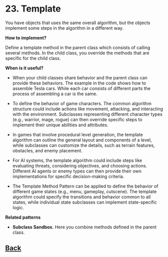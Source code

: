 # 23. Template

You have objects that uses the same overall algorithm, but the objects implement some steps in the algorithm in a different way.  

**How to implement?**

Define a template method in the parent class which consists of calling several methods. In the child class, you override the methods that are specific for the child class.

**When is it useful?**

- When your child classes share behavior and the parent class can provide these behaviors. The example in the code shows how to assemble Tesla cars. While each car consists of different parts the process of assembling a car is the same. 

- To define the behavior of game characters. The common algorithm structure could include actions like movement, attacking, and interacting with the environment. Subclasses representing different character types (e.g., warrior, mage, rogue) can then override specific steps to implement their unique abilities and attributes.

- In games that involve procedural level generation, the template algorithm can outline the general layout and components of a level, while subclasses can customize the details, such as terrain features, obstacles, and enemy placement.

- For AI systems, the template algorithm could include steps like evaluating threats, considering objectives, and choosing actions. Different AI agents or enemy types can then provide their own implementations for specific decision-making criteria.

- The Template Method Pattern can be applied to define the behavior of different game states (e.g., menu, gameplay, cutscene). The template algorithm could specify the transitions and behavior common to all states, while individual state subclasses can implement state-specific logic.

**Related patterns**

- **Subclass Sandbox.** Here you combine methods defined in the parent class. 


## [Back](../)